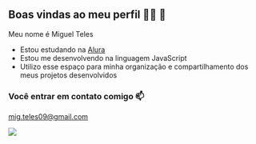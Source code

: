## Boas vindas ao meu perfil 👨‍🎓 👋

Meu nome é Miguel Teles

- Estou estudando na [Alura](https://www.alura.com.br)
- Estou me desenvolvendo na linguagem JavaScript
- Utilizo esse espaço para minha organização e compartilhamento dos meus projetos desenvolvidos

 ### Você entrar em contato comigo 📫

 mig.teles09@gmail.com

![](https://media.tenor.com/Ymi2kecuG2QAAAAi/golden-freddy-thumbs-up.gif)

 
